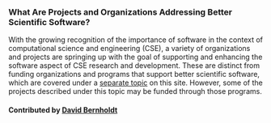 ### What Are Projects and Organizations Addressing Better Scientific Software?

With the growing recognition of the importance of software in the context of computational science and engineering (CSE), a variety of organizations and projects are springing up with the goal of supporting and enhancing the software aspect of CSE research and development.  These are distinct from funding organizations and programs that support better scientific software, which are covered under a [separate topic](WhatAreFundingSourcesAndProgramsAddressingBetterScientificSw.md) on this site.  However, some of the projects described under this topic may be funded through those programs.

#### Contributed by [David Bernholdt](https://github.com/bernhold)
